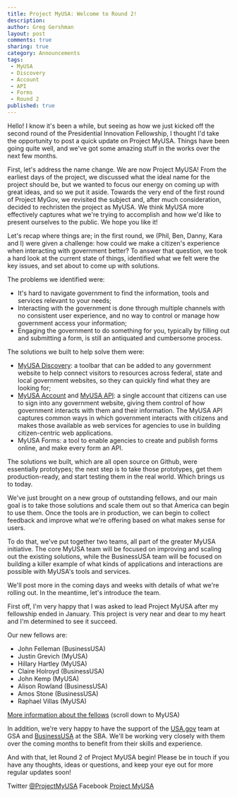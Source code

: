 ```yaml
---
title: Project MyUSA: Welcome to Round 2!
description:
author: Greg Gershman
layout: post
comments: true
sharing: true
category: Announcements
tags:
 - MyUSA
 - Discovery
 - Account
 - API
 - Forms
 - Round 2
published: true
---
```


Hello!  I know it's been a while, but seeing as how we just kicked off the second round of the Presidential Innovation Fellowship, I thought I'd take the opportunity to post a quick update on Project MyUSA.  Things have been going quite well, and we've got some amazing stuff in the works over the next few months.

First, let's address the name change.  We are now Project MyUSA!  From the earliest days of the project, we discussed what the ideal name for the project should be, but we wanted to focus our energy on coming up with great ideas, and so we put it aside.  Towards the very end of the first round of Project MyGov, we revisited the subject and, after much consideration, decided to rechristen the project as MyUSA.  We think MyUSA more effectively captures what we're trying to accomplish and how we'd like to present ourselves to the public.  We hope you like it!

Let's recap where things are; in the first round, we (Phil, Ben, Danny, Kara and I) were given a challenge: how could we make a citizen's experience when interacting with government better?  To answer that question, we took a hard look at the current state of things, identified what we felt were the key issues, and set about to come up with solutions.

The problems we identified were:
 * It's hard to navigate government to find the information, tools and services relevant to your needs;
 * Interacting with the government is done through multiple channels with no consistent user experience, and no way to control or manage how government access your information;
 * Engaging the government to do something for you, typically by filling out and submitting a form, is still an antiquated and cumbersome process.

The solutions we built to help solve them were:
 * [MyUSA Discovery](https://discovery.my.usa.gov/mygov-bar/): a toolbar that can be added to any government website to help connect visitors to resources across federal, state and local government websites, so they can quickly find what they are looking for;
 * [MyUSA Account](https://my.usa.gov) and [MyUSA API](https://my.usa.gov/developer): a single account that citizens can use to sign into any government website, giving them control of how government interacts with them and their information. The MyUSA API captures common ways in which government interacts with citizens and makes those available as web services for agencies to use in building citizen-centric web applications.
 * MyUSA Forms: a tool to enable agencies to create and publish forms online, and make every form an API.

The solutions we built, which are all open source on Github, were essentially prototypes; the next step is to take those prototypes, get them production-ready, and start testing them in the real world.  Which brings us to today.

We've just brought on a new group of outstanding fellows, and our main goal is to take those solutions and scale them out so that America can begin to use them.  Once the tools are in production, we can begin to collect feedback and improve what we're offering based on what makes sense for users.

To do that, we've put together two teams, all part of the greater MyUSA initiative.  The core MyUSA team will be focused on improving and scaling out the existing solutions, while the BusinessUSA team will be focused on building a killer example of what kinds of applications and interactions are possible with MyUSA's tools and services.

We'll post more in the coming days and weeks with details of what we're rolling out.  In the meantime, let's introduce the team.

First off, I'm very happy that I was asked to lead Project MyUSA after my fellowship ended in January.  This project is very near and dear to my heart and I'm determined to see it succeed.

Our new fellows are:

* John Felleman (BusinessUSA)
* Justin Grevich (MyUSA)
* Hillary Hartley (MyUSA)
* Claire Holroyd (BusinessUSA)
* John Kemp (MyUSA)
* Alison Rowland (BusinessUSA)
* Amos Stone (BusinessUSA)
* Raphael Villas (MyUSA)

[More information about the fellows](http://www.whitehouse.gov/innovationfellows/round-2-fellows) (scroll down to MyUSA)

In addition, we're very happy to have the support of the [USA.gov](http://www.usa.gov) team at GSA and [BusinessUSA](http://business.usa.gov) at the SBA.  We'll be working very closely with them over the coming months to benefit from their skills and experience.

And with that, let Round 2 of Project MyUSA begin!  Please be in touch if you have any thoughts, ideas or questions, and keep your eye out for more regular updates soon!

Twitter [@ProjectMyUSA](https://twitter.com/ProjectMyUSA)
Facebook [Project MyUSA](https://www.facebook.com/ProjectMyUSA)
